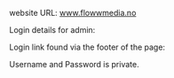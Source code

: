 website URL: www.flowwmedia.no

Login details for admin:

Login link found via the footer of the page:

Username and Password is private.
